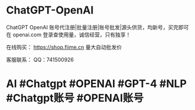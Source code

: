 # ChatGPT-OpenAI
ChatGPT OpenAI 账号代注册|批量注册|账号批发|源头供货，均新号，买完即可在 openai.com 登录查使用量，诚信经营，只有独享！

在线购买： https://shop.fiime.cn   量大自动批发价

客服联系：
QQ：741500926

# AI #Chatgpt #OPENAI #GPT-4 #NLP #Chatgpt账号 #OPENAI账号
